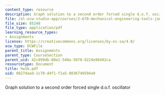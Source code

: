 ```yaml
---
content_type: resource
description: Graph solution to a second order forced single d.o.f. oscillator
file: /ol-ocw-studio-app/courses/2-670-mechanical-engineering-tools-january-iap-2004/0827daad1c70d4f1f1a59836749594a9_hw1b.pdf
file_size: 85248
file_type: application/pdf
learning_resource_types:
- Assignments
license: https://creativecommons.org/licenses/by-nc-sa/4.0/
ocw_type: OCWFile
parent_title: Assignments
parent_type: CourseSection
parent_uid: 42c899db-80e1-548a-5070-9224e96492ca
resourcetype: Document
title: hw1b.pdf
uid: 0827daad-1c70-d4f1-f1a5-9836749594a9
---
```

Graph solution to a second order forced single d.o.f. oscillator